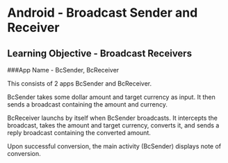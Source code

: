 # Android - Broadcast Sender and Receiver
## Learning Objective - Broadcast Receivers
###App Name - BcSender, BcReceiver

This consists of 2 apps BcSender and BcReceiver.

BcSender takes some dollar amount and target currency as input. It then sends a broadcast containing the amount and currency.

BcReceiver launchs by itself when BcSender broadcasts. It intercepts the broadcast, takes the amount and target currency, converts it, and sends a reply broadcast containing the converted amount.

Upon successful conversion, the main activity (BcSender) displays note of conversion.

